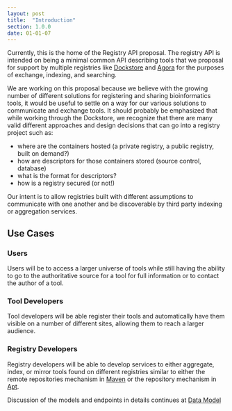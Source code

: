```yaml
---
layout: post
title:  "Introduction"
section: 1.0.0
date: 01-01-07
---
```


Currently, this is the home of the Registry API proposal. The registry API is intended on being a minimal common API describing tools that we proposal for support by multiple registries like [Dockstore](https://www.dockstore.org/) and [Agora](https://github.com/broadinstitute/agora) for the purposes of exchange, indexing, and searching. 

We are working on this proposal because we believe with the growing number of different solutions for registering and sharing bioinformatics tools, it would be useful to settle on a way for our various solutions to communicate and exchange tools. It should probably be emphasized that while working through the Dockstore, we recognize that there are many valid different approaches and design decisions that can go into a registry project such as:

* where are the containers hosted (a private registry, a public registry, built on demand?)
* how are descriptors for those containers stored (source control, database)
* what is the format for descriptors?
* how is a registry secured (or not!) 

Our intent is to allow registries built with different assumptions to communicate with one another and be discoverable by third party indexing or aggregation services. 

## Use Cases

### Users

Users will be to access a larger universe of tools while still having the ability to go to the authoritative source for a tool for full information or to contact the author of a tool.

### Tool Developers

Tool developers will be able register their tools and automatically have them visible on a number of different sites, allowing them to reach a larger audience.

### Registry Developers

Registry developers will be able to develop services to either aggregate, index, or mirror tools found on different registries similar to either the remote repositories mechanism in [Maven](https://maven.apache.org/guides/introduction/introduction-to-repositories.html) or the repository mechanism in [Apt](https://help.ubuntu.com/community/Repositories/CommandLine#Adding_Repositories).     


Discussion of the models and endpoints in details continues at [Data Model](2.0.0-Data-Model.html)
